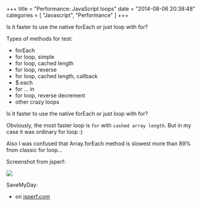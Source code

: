 +++
title = "Performance: JavaScript loops"
date = "2014-08-06 20:38:48"
categories = [
    "Javascript",
    "Performance"
]
+++

Is it faster to use the native forEach or just loop with for?

<!--more-->

Types of methods for test:

*   forEach
*   for loop, simple
*   for loop, cached length
*   for loop, reverse
*   for loop, cached length, callback
*   $.each
*   for ... in
*   for loop, reverse decrement
*   other crazy loops

Is it faster to use the native forEach or just loop with for?

Obviously, the most faster loop is `for` with `cashed array length`. But in my case it was ordinary for loop :)

Also I was confused that Array.forEach method is slowest more than 89% from classic for loop... 

Screenshot from jsperf: 

![](images/posts/Performance-JavaScript-loops/performaceArray.png)

SaveMyDay:

*   on [jsperf.com](http://jsperf.com/for-vs-foreach/37)